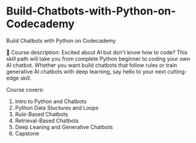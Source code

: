 # Build-Chatbots-with-Python-on-Codecademy
Build Chatbots with Python on Codecademy

🤖 Course description: Excited about AI but don't know how to code? This skill path will take you from complete Python beginner to coding your own AI chatbot. Whether you want build chatbots that follow rules or train generative AI chatbots with deep learning, say hello to your next cutting-edge skill.

Course covers:
1. Intro to Python and Chatbots
2. Python Data Stuctures and Loops
3. Rule-Based Chatbots
4. Retrieval-Based Chatbots
5. Deep Leaning and Generative Chatbots
6. Capstone
